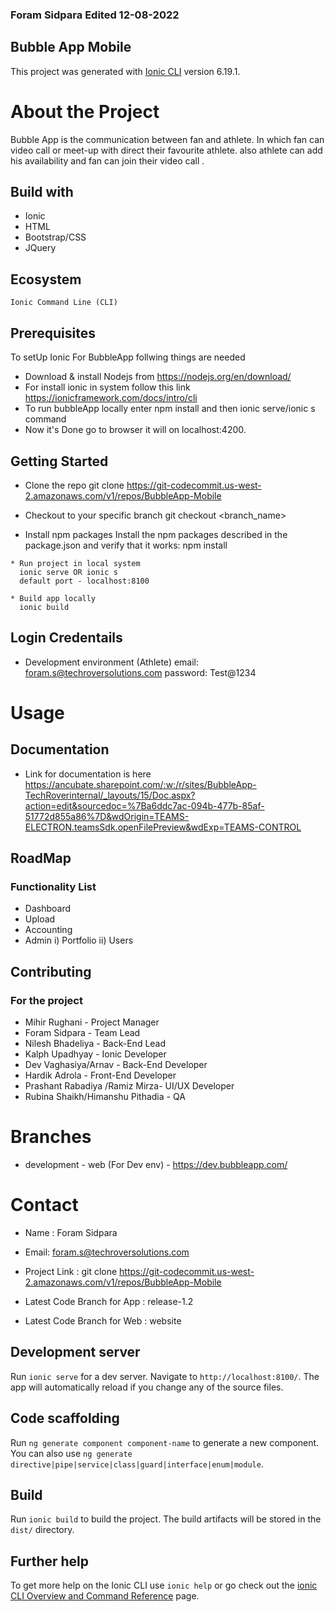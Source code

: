 ### Foram Sidpara Edited 12-08-2022

## Bubble App Mobile

This project was generated with [Ionic CLI](https://ionicframework.com/docs/intro/cli) version 6.19.1.

# About the Project

Bubble App is the communication between fan and athlete. In which fan can video call or meet-up with direct their favourite athlete.
also athlete can add his availability and fan can join their video call .

## Build with

* Ionic
* HTML
* Bootstrap/CSS
* JQuery

## Ecosystem

    Ionic Command Line (CLI)

## Prerequisites

 To setUp Ionic For BubbleApp follwing things are needed
 * Download & install Nodejs from https://nodejs.org/en/download/
 * For install ionic in system  follow this link https://ionicframework.com/docs/intro/cli
 * To run bubbleApp locally enter npm install and then ionic serve/ionic s command
 * Now it's Done go to browser it will on localhost:4200.
 

## Getting Started
   * Clone the repo
     git clone https://git-codecommit.us-west-2.amazonaws.com/v1/repos/BubbleApp-Mobile
    
   * Checkout to your specific branch
     git checkout <branch_name>

   * Install npm packages
     Install the npm packages described in the package.json and verify that it works:
     npm install

    * Run project in local system
      ionic serve OR ionic s 
      default port - localhost:8100

    * Build app locally
      ionic build     


## Login Credentails
  * Development environment (Athlete)
    email: foram.s@techroversolutions.com
    password: Test@1234   


# Usage

## Documentation

* Link for documentation is here https://ancubate.sharepoint.com/:w:/r/sites/BubbleApp-TechRoverinternal/_layouts/15/Doc.aspx?action=edit&sourcedoc=%7Ba6ddc7ac-094b-477b-85af-51772d855a86%7D&wdOrigin=TEAMS-ELECTRON.teamsSdk.openFilePreview&wdExp=TEAMS-CONTROL

## RoadMap

### Functionality List

* Dashboard
* Upload
* Accounting
* Admin
    i) Portfolio
    ii) Users

## Contributing

### For the project
* Mihir Rughani - Project Manager
* Foram Sidpara - Team Lead
* Nilesh Bhadeliya  - Back-End Lead
* Kalph Upadhyay - Ionic Developer
* Dev Vaghasiya/Arnav - Back-End Developer
* Hardik Adrola - Front-End Developer
* Prashant Rabadiya /Ramiz Mirza- UI/UX Developer
* Rubina Shaikh/Himanshu Pithadia - QA

# Branches

* development - web (For Dev env) - https://dev.bubbleapp.com/


# Contact

* Name : Foram Sidpara
* Email: foram.s@techroversolutions.com

* Project Link : git clone https://git-codecommit.us-west-2.amazonaws.com/v1/repos/BubbleApp-Mobile
* Latest Code Branch for App : release-1.2
* Latest Code Branch for Web : website


## Development server

Run `ionic serve` for a dev server. Navigate to `http://localhost:8100/`. The app will automatically reload if you change any of the source files.

## Code scaffolding

Run `ng generate component component-name` to generate a new component. You can also use `ng generate directive|pipe|service|class|guard|interface|enum|module`.

## Build

Run `ionic build` to build the project. The build artifacts will be stored in the `dist/` directory.

## Further help

To get more help on the Ionic CLI use `ionic help` or go check out the [ionic CLI Overview and Command Reference](https://ionicframework.com/docs/cli) page.

[contributors-shield]: https://img.shields.io/github/contributors/othneildrew/Best-README-Template.svg?style=for-the-badge
[contributors-url]: https://github.com/othneildrew/Best-README-Template/graphs/contributors
[forks-shield]: https://img.shields.io/github/forks/othneildrew/Best-README-Template.svg?style=for-the-badge
[forks-url]: https://github.com/othneildrew/Best-README-Template/network/members
[stars-shield]: https://img.shields.io/github/stars/othneildrew/Best-README-Template.svg?style=for-the-badge
[stars-url]: https://github.com/othneildrew/Best-README-Template/stargazers
[issues-shield]: https://img.shields.io/github/issues/othneildrew/Best-README-Template.svg?style=for-the-badge
[issues-url]: https://github.com/othneildrew/Best-README-Template/issues
[license-shield]: https://img.shields.io/github/license/othneildrew/Best-README-Template.svg?style=for-the-badge
[license-url]: https://github.com/othneildrew/Best-README-Template/blob/master/LICENSE.txt
[linkedin-shield]: https://img.shields.io/badge/-LinkedIn-black.svg?style=for-the-badge&logo=linkedin&colorB=555
[linkedin-url]: https://linkedin.com/in/othneildrew
[product-screenshot]: images/screenshot.png
[Next.js]: https://img.shields.io/badge/next.js-000000?style=for-the-badge&logo=nextdotjs&logoColor=white
[Next-url]: https://nextjs.org/
[React.js]: https://img.shields.io/badge/React-20232A?style=for-the-badge&logo=react&logoColor=61DAFB
[React-url]: https://reactjs.org/
[Vue.js]: https://img.shields.io/badge/Vue.js-35495E?style=for-the-badge&logo=vuedotjs&logoColor=4FC08D
[Vue-url]: https://vuejs.org/
[Angular.io]: https://img.shields.io/badge/Angular-DD0031?style=for-the-badge&logo=angular&logoColor=white
[Angular-url]: https://angular.io/
[Svelte.dev]: https://img.shields.io/badge/Svelte-4A4A55?style=for-the-badge&logo=svelte&logoColor=FF3E00
[Svelte-url]: https://svelte.dev/
[Laravel.com]: https://img.shields.io/badge/Laravel-FF2D20?style=for-the-badge&logo=laravel&logoColor=white
[Laravel-url]: https://laravel.com
[Bootstrap.com]: https://img.shields.io/badge/Bootstrap-563D7C?style=for-the-badge&logo=bootstrap&logoColor=white
[Bootstrap-url]: https://getbootstrap.com
[JQuery.com]: https://img.shields.io/badge/jQuery-0769AD?style=for-the-badge&logo=jquery&logoColor=white
[JQuery-url]: https://jquery.com 
